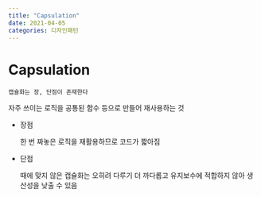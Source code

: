 ```yaml
---
title: "Capsulation"
date: 2021-04-05
categories: 디자인패턴
---
```


# Capsulation

    캡슐화는 장, 단점이 존재한다

자주 쓰이는 로직을 공통된 함수 등으로 만들어 재사용하는 것

- 장점

  한 번 짜놓은 로직을 재활용하므로 코드가 짧아짐

- 단점

  때에 맞지 않은 캡슐화는 오히려 다루기 더 까다롭고 유지보수에 적합하지 않아 생산성을 낮출 수 있음
